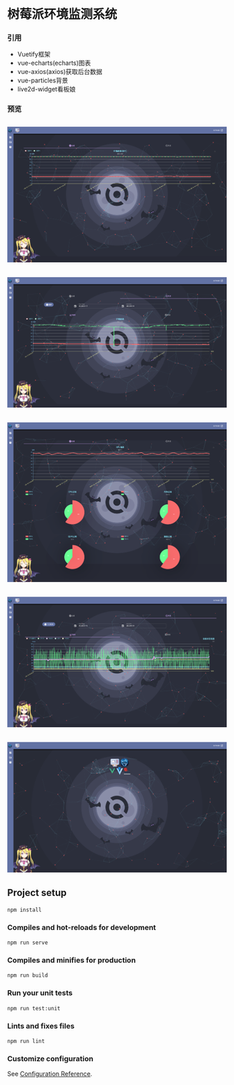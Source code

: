 # 树莓派环境监测系统
### 引用
- Vuetify框架
- vue-echarts(echarts)图表
- vue-axios(axios)获取后台数据
- vue-particles背景
- live2d-widget看板娘

### 预览
![environmentRefresh](https://github.com/NullObjects/environment/blob/master/images/Environment-refresh.png)
-----
![environmentLog](https://github.com/NullObjects/environment/blob/master/images/Environment-log.png)
-----
![deviceStatusRefresh](https://github.com/NullObjects/environment/blob/master/images/DeviceStatus-refresh.png)
-----
![deviceStatusLog](https://github.com/NullObjects/environment/blob/master/images/DeviceStatus-log.png)
-----
![about](https://github.com/NullObjects/environment/blob/master/images/About.png)
-----

## Project setup
```
npm install
```

### Compiles and hot-reloads for development
```
npm run serve
```

### Compiles and minifies for production
```
npm run build
```

### Run your unit tests
```
npm run test:unit
```

### Lints and fixes files
```
npm run lint
```

### Customize configuration
See [Configuration Reference](https://cli.vuejs.org/config/).